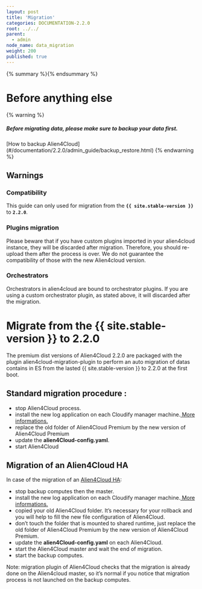```yaml
---
layout: post
title: 'Migration'
categories: DOCUMENTATION-2.2.0
root: ../../
parent:
  - admin
node_name: data_migration
weight: 200
published: true
---
```


{% summary %}{% endsummary %}


# Before anything else

{% warning %}
<h5> Before migrating data, please make sure to backup your data first. </h5>
[How to backup Alien4Cloud](#/documentation/2.2.0/admin_guide/backup_restore.html)
{% endwarning %}

## Warnings

### Compatibility
This guide can only used for migration from the __`{{ site.stable-version }}`__ to __`2.2.0`__.



### Plugins migration
Please beware that if you have custom plugins imported in your alien4cloud instance, they will be discarded after migration. Therefore, you should re-upload them after the process is over.
We do not guarantee the compatibility of those with the new Alien4cloud version.


### Orchestrators
Orchestrators in alien4cloud are bound to orchestrator plugins. If you are using a custom orchestrator plugin, as stated above, it will discarded after the migration.


# Migrate from the {{ site.stable-version }} to 2.2.0

The premium dist versions of Alien4Cloud 2.2.0 are packaged with the plugin alien4cloud-migration-plugin to perform an auto migration of datas contains in ES from the lasted {{ site.stable-version }} to 2.2.0 at the first boot.


## Standard migration procedure :

  * stop Alien4Cloud process.
  * install the new log application on each Cloudify manager machine.[ More informations.](#/documentation/2.2.0/orchestrators/cloudify4_driver/prerequisites_logs.html)
  * replace the old folder of Alien4Cloud Premium by the new version of Alien4Cloud Premium
  * update the **alien4Cloud-config.yaml**.
  * start Alien4Cloud


## Migration of an Alien4Cloud HA

In case of the migration of an [Alien4Cloud HA](#/documentation/2.2.0/admin_guide/ha.html):

  * stop backup computes then the master.
  * install the new log application on each Cloudify manager machine.[ More informations.](#/documentation/2.2.0/orchestrators/cloudify4_driver/prerequisites_logs.html)
  * copied your old Alien4Cloud folder. It’s necessary for your rollback and you will help to fill the new file configuration of Alien4Cloud.
  * don’t touch the folder that is mounted to shared runtime, just replace the old folder of Alien4Cloud Premium by the new version of Alien4Cloud Premium.
  * update the **alien4Cloud-config.yaml** on each Alien4Cloud.
  * start the Alien4Cloud master and wait the end of migration.
  * start the backup computes.

Note: migration plugin of Alien4Cloud checks that the migration is already done on the Alien4cloud master, so it’s normal if you notice that migration process is not launched on the backup computes.
